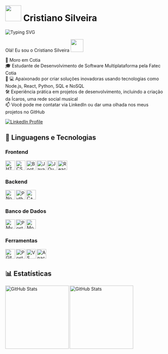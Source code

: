# <img src="https://media.giphy.com/media/xT9IgzoKnwFNmISR8I/giphy.gif" width="50"/> Cristiano Silveira 


![Typing SVG](https://readme-typing-svg.herokuapp.com?size=24&color=FFFFFF&lines=Desenvolvedor+FullStack;Bem-vindo+ao+meu+GitHub!)


Olá! Eu sou o Cristiano Silveira <img src="https://media.giphy.com/media/hvRJCLFzcasrR4ia7z/giphy.gif" width="40px"/>


📍 Moro em Cotia  
🎓 Estudante de Desenvolvimento de Software Multiplataforma pela Fatec Cotia  
🧑 💻 Apaixonado por criar soluções inovadoras usando tecnologias como Node.js, React, Python, SQL e NoSQL  
🛠️ Experiência prática em projetos de desenvolvimento, incluindo a criação da Ícaros, uma rede social musical  
📫 Você pode me contatar via LinkedIn ou dar uma olhada nos meus projetos no GitHub  

<p align="left">
    <a href="https://www.linkedin.com/in/cristiano-silveira2810">
        <img alt="LinkedIn Profile" title="Conecte-se comigo no LinkedIn" src="https://img.shields.io/badge/LinkedIn-0077B5?style=for-the-badge&logo=linkedin&logoColor=white"/>
    </a>
</p>

## 🤖 Linguagens e Tecnologias

### Frontend
<img align="left" alt="HTML" title="HTML" width="30px" src="https://cdn.jsdelivr.net/gh/devicons/devicon@latest/icons/html5/html5-original.svg"/>
<img align="left" alt="CSS" title="CSS" width="30px" src="https://cdn.jsdelivr.net/gh/devicons/devicon@latest/icons/css3/css3-original.svg"/>
<img align="left" alt="Bootstrap" title="Bootstrap" width="30px" src="https://cdn.jsdelivr.net/gh/devicons/devicon@latest/icons/bootstrap/bootstrap-original.svg"/>
<img align="left" alt="JavaScript" title="JavaScript" width="30px" src="https://cdn.jsdelivr.net/gh/devicons/devicon@latest/icons/javascript/javascript-original.svg"/>
<img align="left" alt="JQuery" title="JQuery" width="30px" src="https://cdn.jsdelivr.net/gh/devicons/devicon@latest/icons/jquery/jquery-original.svg"/>
<img align="left" alt="React.js" title="React.js" width="30px" src="https://cdn.jsdelivr.net/gh/devicons/devicon@latest/icons/react/react-original.svg"/>
<br><br>

### Backend
<img align="left" alt="Node.js" title="Node.js" width="30px" src="https://cdn.jsdelivr.net/gh/devicons/devicon@latest/icons/nodejs/nodejs-original.svg"/>
<img align="left" alt="Python" title="Python" width="30px" src="https://cdn.jsdelivr.net/gh/devicons/devicon@latest/icons/python/python-original.svg"/>
<img align="left" alt="C++" title="C++" width="30px" src="https://cdn.jsdelivr.net/gh/devicons/devicon@latest/icons/cplusplus/cplusplus-original.svg"/>
<br><br>

### Banco de Dados
<img align="left" alt="MySQL" title="MySQL" width="30px" src="https://cdn.jsdelivr.net/gh/devicons/devicon@latest/icons/mysql/mysql-original.svg"/>
<img align="left" alt="PostgreSQL" title="PostgreSQL" width="30px" src="https://cdn.jsdelivr.net/gh/devicons/devicon@latest/icons/postgresql/postgresql-original.svg"/>
<img align="left" alt="MongoDB" title="MongoDB" width="30px" src="https://cdn.jsdelivr.net/gh/devicons/devicon@latest/icons/mongodb/mongodb-original.svg"/>
<br><br>

### Ferramentas
<img align="left" alt="Git" title="Git" width="30px" src="https://cdn.jsdelivr.net/gh/devicons/devicon@latest/icons/git/git-original.svg"/>
<img align="left" alt="Postman" title="Postman" width="30px" src="https://cdn.jsdelivr.net/gh/devicons/devicon@latest/icons/postman/postman-original.svg"/>
<img align="left" alt="VS Code" title="VS Code" width="30px" src="https://cdn.jsdelivr.net/gh/devicons/devicon@latest/icons/vscode/vscode-original.svg"/>
<img align="left" alt="Anaconda" title="Anaconda" width="30px" src="https://cdn.jsdelivr.net/gh/devicons/devicon@latest/icons/anaconda/anaconda-original.svg"/>
<br><br>

## 📊 Estatísticas

<p>
  <img align="left" alt="GitHub Stats" height="200" src="https://github-readme-stats.vercel.app/api?username=Cris-noscore&show_icons=true&theme=tokyonight&include_all_commits=true&locale=pt-br"/>
  <img align="left" alt="GitHub Stats" height="200" src="https://github-readme-stats.vercel.app/api/top-langs/?username=Cris-noscore&theme=tokyonight&layout=compact&custom_title=Tecnologias&langs_count=9"/>
</p>
